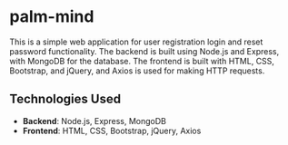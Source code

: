 # palm-mind

This is a simple web application for user registration login and reset password functionality. The backend is built using Node.js and Express, with MongoDB for the database. The frontend is built with HTML, CSS, Bootstrap, and jQuery, and Axios is used for making HTTP requests.

## Technologies Used

- **Backend**: Node.js, Express, MongoDB
- **Frontend**: HTML, CSS, Bootstrap, jQuery, Axios





